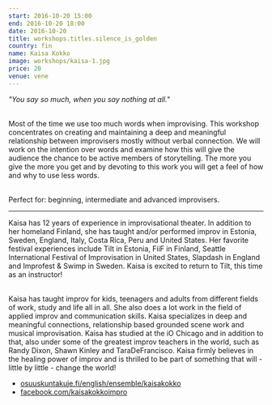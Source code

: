 ```yaml
---
start: 2016-10-20 15:00
end: 2016-10-20 18:00
date: 2016-10-20
title: workshops.titles.silence_is_golden    
country: fin
name: Kaisa Kokko
image: workshops/kaisa-1.jpg
price: 20
venue: vene
---
```

*"You say so much, when you say nothing at all."*<br><br>

Most of the time we use too much words when improvising. This workshop concentrates on creating and maintaining a deep and meaningful relationship between improvisers mostly without verbal connection. We will work on the intention over words and examine how this will give the audience the chance to be active members of storytelling. The more you give the more you get and by devoting to this work you will get a feel of how and why to use less words.<br><br>

Perfect for: beginning, intermediate and advanced improvisers.

---
Kaisa has 12 years of experience in improvisational theater. In addition to her homeland Finland, she has taught and/or performed improv in Estonia, Sweden, England, Italy, Costa Rica, Peru and United States. Her favorite festival experiences include Tilt in Estonia, FiiF in Finland, Seattle International Festival of Improvisation in United States, Slapdash in England and Improfest & Swimp in Sweden. Kaisa is excited to return to Tilt, this time as an instructor!<br><br>

Kaisa has taught improv for kids, teenagers and adults from different fields of work, study and life all in all. She also does a lot work in the field of applied improv and communication skills. Kaisa specializes in deep and meaningful connections, relationship based grounded scene work and musical improvisation. Kaisa has studied at the iO Chicago and in addition to that, also under some of the greatest improv teachers in the world, such as Randy Dixon, Shawn Kinley and TaraDeFrancisco. Kaisa firmly believes in the healing power of improv and is thrilled to be part of something that will - little by little - change the world! <br>

- [osuuskuntakuje.fi/english/ensemble/kaisakokko](http://www.osuuskuntakuje.fi/english/ensemble/kaisakokko)
- [facebook.com/kaisakokkoimpro](http://www.facebook.com/kaisakokkoimpro)

